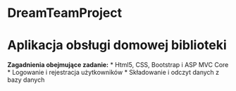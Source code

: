 # DreamTeamProject

<h1>Aplikacja obsługi domowej biblioteki</h1>
<strong>Zagadnienia obejmujące zadanie:</strong>
* Html5, CSS, Bootstrap i ASP MVC Core
* Logowanie i rejestracja użytkowników
* Składowanie i odczyt danych z bazy danych
